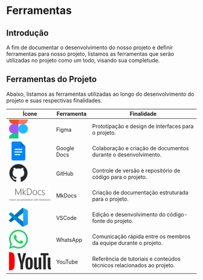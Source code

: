 # Ferramentas

## Introdução

A fim de documentar o desenvolvimento do nosso projeto e definir ferramentas para nosso projeto, listamos as ferramentas que serão utilizadas no projeto como um todo, visando sua completude. 

## Ferramentas do Projeto

Abaixo, listamos as ferramentas utilizadas ao longo do desenvolvimento do projeto e suas respectivas finalidades.

<div align="center">
    <table>
        <thead>
            <tr>
                <th>Ícone</th>
                <th>Ferramenta</th>
                <th>Finalidade</th>
            </tr>
        </thead>
        <tbody>
            <tr>
                <td> <img  alt="img_Figma" src="../images/figma.png" style="width: 50px; height: 50px; object-fit: cover;"></td>
                <td>Figma</td>
                <td>Prototipação e design de interfaces para o projeto.</td>
            </tr>
            <tr>
                <td><img src="../images/gdocs.png"  style="width: 50px; height: 50px; object-fit: cover;"></td>
                <td>Google Docs</td>
                <td>Colaboração e criação de documentos durante o desenvolvimento.</td>
            </tr>
            <tr>
                <td><img src="../images/github.png"  style="width: 50px; height: 50px; object-fit: cover;"></td>
                <td>GitHub</td>
                <td>Controle de versão e repositório de código para o projeto.</td>
            </tr>
            <tr>
                <td><img src="../images/mkdocs.png" style="width: 200px; height: 50px; object-fit: cover;"></td>
                <td>MkDocs</td>
                <td>Criação de documentação estruturada para o projeto.</td>
            </tr>
            <tr>
                <td><img src="../images/vscode.png" style="width: 50px; height: 50px; object-fit: cover;"></td>
                <td>VSCode</td>
                <td>Edição e desenvolvimento do código-fonte do projeto.</td>
            </tr>
            <tr>
                <td><img src="../images/whatsapp.png"  style="width: 50px; height: 50px; object-fit: cover;"></td>
                <td>WhatsApp</td>
                <td>Comunicação rápida entre os membros da equipe durante o projeto.</td>
            </tr>
            <tr>
                <td><img src="../images/youtube.png"  style="width: 200px; height: 50px; object-fit: cover;"></td>
                <td>YouTube</td>
                <td>Referência de tutoriais e conteúdos técnicos relacionados ao projeto.</td>
            </tr>
        </tbody>
    </table>
</div>
